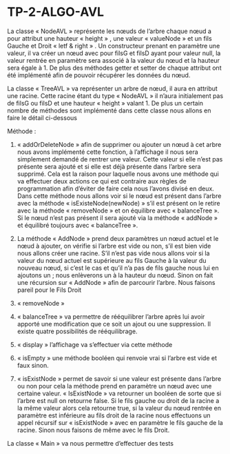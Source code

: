 # TP-2-ALGO-AVL

La classe « NodeAVL » représente les nœuds de l’arbre chaque nœud a pour attribut une hauteur « height » , une valeur « valueNode » et un fils Gauche et Droit « letf & right » .
Un constructeur  prenant en paramètre une valeur, il va créer un nœud avec pour filsG et filsD ayant pour valeur null, la valeur rentrée en paramètre sera associé à la valeur du nœud et la hauteur sera égale à 1.
De plus des méthodes getter et setter de chaque attribut ont été implémenté afin de pouvoir récupérer les données du nœud.

La classe « TreeAVL » va représenter un arbre de nœud, il aura en attribut une racine. Cette racine étant du type « NodeAVL »  il n’aura initialement pas de filsG ou filsD et une hauteur « height »  valant 1. De plus un certain nombre de méthodes sont implémenté dans cette classe nous allons en faire le détail ci-dessous 

Méthode : 

1) « addOrDeleteNode » afin de supprimer ou ajouter un nœud à cet arbre nous avons implémenté cette fonction, à l’affichage il nous sera simplement demandé de rentrer une valeur. Cette valeur si elle n’est pas présente sera ajouté et si elle est déjà présente dans l’arbre sera supprimé. Cela est la raison pour laquelle nous avons une méthode qui va effectuer deux actions ce qui est contraire aux règles de programmation  afin d’éviter de faire cela nous l’avons divisé en deux. Dans cette méthode nous allons voir si le nœud est présent dans l’arbre avec la méthode « isExisteNode(newNode) » s’il est présent on le retire avec la méthode « removeNode » et on équilibre avec « balanceTree ». Si le nœud n’est pas présent il sera ajouté via la méthode « addNode »  et équilibré toujours avec « balanceTree ».

 2) La méthode « AddNode » prend deux paramètres un nœud actuel et le nœud à ajouter, on vérifie si l’arbre est vide ou non, s’il est bien vide nous allons créer une racine. S’il n’est pas vide nous allons voir si la valeur du nœud actuel est supérieure au fils Gauche à la valeur du nouveau nœud, si c’est le cas et qu’il n’a pas de fils gauche nous lui en ajoutons un ; nous enlèverons un à la hauteur du nœud. Sinon on fait une récursion sur « AddNode » afin de parcourir l’arbre. Nous faisons pareil pour le Fils Droit

3) « removeNode »

4) « balanceTree »  va permettre de rééquilibrer l’arbre après lui avoir apporté une modification que ce soit un ajout ou une suppression. Il existe quatre possibilités de rééquilibrage.

5) « display » l’affichage va s’effectuer via cette méthode

6) « isEmpty » une méthode booléen qui renvoie vrai si l’arbre est vide et faux sinon.

7) « isExistNode » permet de savoir si une valeur est présente dans l’arbre ou non pour cela la méthode prend en paramètre un nœud avec une certaine valeur. « IsExistNode » va retourner un booléen de sorte que si l’arbre est null on retourne false. Si le fils gauche ou droit de la racine a la même valeur alors cela retourne true, si la valeur du nœud rentrée en paramètre est inférieure au fils droit de la racine nous effectuons un appel récursif sur « isExistNode » avec en paramètre le fils gauche de la racine. Sinon nous faisons de même avec le fils Droit.


La classe « Main » va nous permettre d’effectuer des tests 
